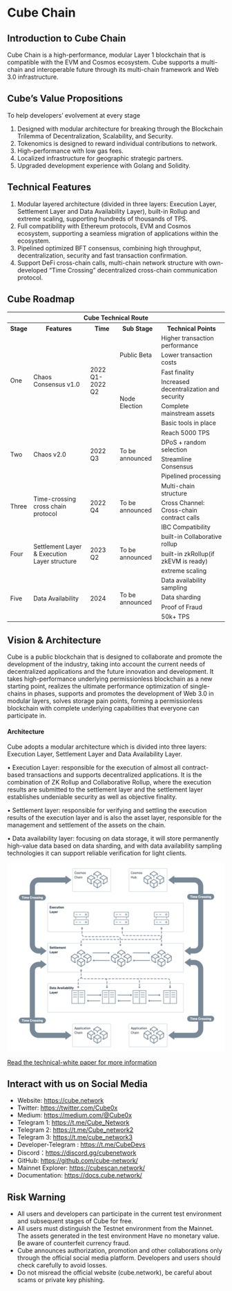 # Cube Chain

## Introduction to Cube Chain
Cube Chain is a high-performance, modular Layer 1 blockchain that is compatible with the EVM and Cosmos ecosystem. Cube supports a multi-chain and interoperable future through its multi-chain framework and Web 3.0 infrastructure. 

## Cube’s Value Propositions 
To help developers’ evolvement at every stage 

1. Designed with modular architecture for breaking through the Blockchain Trilemma of Decentralization, Scalability, and Security. 
2. Tokenomics is designed to reward individual contributions to network. 
3. High-performance with low gas fees. 
4. Localized infrastructure for geographic strategic partners. 
5. Upgraded development experience with Golang and Solidity.

## Technical Features 

1. Modular layered architecture (divided in three layers: Execution Layer, Settlement Layer and Data Availability Layer), built-in Rollup and extreme scaling, supporting hundreds of thousands of TPS. 
2. Full compatibility with Ethereum protocols, EVM and Cosmos ecosystem, supporting a seamless migration of applications within the ecosystem. 
3. Pipelined optimized BFT consensus, combining high throughput, decentralization, security and fast transaction confirmation. 
4. Support DeFi cross-chain calls, multi-chain network structure with own-developed “Time Crossing” decentralized  cross-chain communication protocol.


## Cube Roadmap

<table >
    <tr style="background:rgba(0,0,0,0)" ><th colspan=5>Cube Technical Route</th> </tr>
    <tr style="background:rgba(0,0,0,0)" >
<th > Stage </th><th> Features </th><th> Time </th><th> Sub Stage </th><th> Technical Points </th>
</tr>
<tr style="background:rgba(0,0,0,0)" >
<tr style="background:rgba(0,0,0,0)" >
    <td rowspan=6 >One</td>
    <td rowspan=6 >
Chaos Consensus v1.0</td>
    <td rowspan=6 >2022 Q1-2022 Q2</td>
    <td rowspan=3 >Public Beta</td><td>Higher transaction performance</td></tr>
<tr style="background:rgba(0,0,0,0)" ><td>Lower transaction costs</td></tr>
<tr style="background:rgba(0,0,0,0)"><td>Fast finality</td></tr>
<tr style="background:rgba(0,0,0,0)"> <td rowspan=3 >Node Election</td><td>Increased decentralization and security</td></tr>
<tr style="background:rgba(0,0,0,0)"><td>Complete mainstream assets</td></tr>
<tr style="background:rgba(0,0,0,0)"><td>Basic tools in place</td></tr>


<tr style="background:rgba(0,0,0,0)"><td rowspan=4 > Two </td><td rowspan=4 > 
Chaos v2.0  </td> <td rowspan=4 >2022 Q3 </td> <td rowspan=4 > To be announced  </td> <td> Reach 5000 TPS </td></tr>
<tr style="background:rgba(0,0,0,0)"><td> DPoS + random selection </td></tr>
<tr style="background:rgba(0,0,0,0)"><td> Streamline Consensus </td></tr>
<tr style="background:rgba(0,0,0,0)"><td>Pipelined processing</td></tr>

<tr style="background:rgba(0,0,0,0)"><td rowspan=3> Three </td> <td rowspan=3>
Time-crossing cross chain protocol
</td><td rowspan=3>2022 Q4</td><td rowspan=3>To be announced</td><td>Multi-chain structure</td></tr>
<tr style="background:rgba(0,0,0,0)"><td>Cross Channel: Cross-chain contract calls</td></tr>
<tr style="background:rgba(0,0,0,0)"><td>IBC Compatibility</td></tr>
<tr style="background:rgba(0,0,0,0)"><td rowspan=3> Four </td> <td rowspan=3>
Settlement Layer & Execution Layer structure
</td> <td rowspan=3>2023 Q2</td> <td rowspan=3>To be announced</td><td>built-in Collaborative rollup</td></tr>
<tr style="background:rgba(0,0,0,0)"><td>built-in zkRollup(if zkEVM is ready)</td></tr>
<tr style="background:rgba(0,0,0,0)"><td>extreme scaling</td></tr>

<tr style="background:rgba(0,0,0,0)"><td rowspan=4> Five </td> <td rowspan=4>
Data Availability 
</td> <td rowspan=4>2024</td> <td rowspan=4>To be announced</td><td>Data availability sampling</td></tr>
<tr style="background:rgba(0,0,0,0)"><td>Data sharding</td></tr>
<tr style="background:rgba(0,0,0,0)"><td>Proof of Fraud</td></tr>
<tr style="background:rgba(0,0,0,0)"><td>50k+ TPS</td></tr>
</table>

## Vision & Architecture

Cube is a public blockchain that is designed to collaborate and promote the development of the industry, taking into account the current needs of decentralized applications and the future innovation and development. It takes high-performance underlying permissionless blockchain as a new starting point, realizes the ultimate performance optimization of single-chains in phases, supports and promotes the development of Web 3.0 in modular layers, solves storage pain points, forming a permissionless blockchain with complete underlying capabilities that everyone can participate in.

#### Architecture

Cube adopts a modular architecture which is divided into three layers: Execution Layer, Settlement Layer and Data Availability Layer.

• Execution Layer: responsible for the execution of almost all contract-based transactions and supports decentralized applications. It is the combination of ZK Rollup and Collaborative Rollup, where the execution results are submitted to the settlement layer and the settlement layer establishes undeniable security as well as objective finality.  

• Settlement layer: responsible for verifying and settling the execution results of the execution layer and is also the asset layer, responsible for the management and settlement of the assets on the chain.  

• Data availability layer: focusing on data storage, it will store permanently high-value data based on data sharding, and with data availability sampling technologies it can support reliable verification for light clients.  

![](./images/cube-testnet/cube-architecture.png)

[Read the technical-white paper for more information][cube-information]
 
 [cube-information]:https://github.com/cube-network/techical-whitepaper

## Interact with us on Social Media


- Website: https://cube.network  
- Twitter: https://twitter.com/Cube0x  
- Medium: https://medium.com/@Cube0x  
- Telegram 1: https://t.me/Cube_Network  
- Telegram 2: https://t.me/Cube_network2  
- Telegram 3: https://t.me/cube_network3  
- Developer-Telegram : https://t.me/CubeDevs       
- Discord：https://discord.gg/cubenetwork  
- GitHub: https://github.com/cube-network/  
- Mainnet Explorer: https://cubescan.network/  
- Documentation: https://docs.cube.network/  
  

## Risk Warning
- All users and developers can participate in the current test environment and subsequent stages of Cube for free.
- All users must distinguish the Testnet environment from the Mainnet. The assets generated in the test environment Have no monetary value. Be aware of counterfeit currency fraud.
- Cube announces authorization, promotion and other collaborations only through the official social media platform. Developers and users should check carefully to avoid losses.
- Do not misread the official website (cube.network), be careful about scams or private key phishing.
